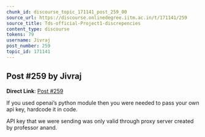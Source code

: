```yaml
---
chunk_id: discourse_topic_171141_post_259_00
source_url: https://discourse.onlinedegree.iitm.ac.in/t/171141/259
source_title: Tds-official-Project1-discrepencies
content_type: discourse
tokens: 79
username: Jivraj
post_number: 259
topic_id: 171141
---
```


## Post #259 by Jivraj

**Direct Link**: [Post #259](https://discourse.onlinedegree.iitm.ac.in/t/171141/259)

If you used openai’s python module then you were needed to pass your own api key, hardcode it in code.

API key that we were sending was only valid through proxy server created by professor anand.

